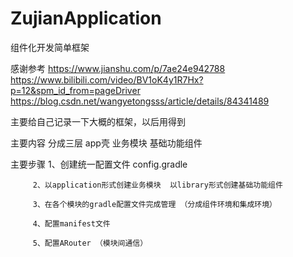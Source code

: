 # ZujianApplication
组件化开发简单框架

感谢参考  https://www.jianshu.com/p/7ae24e942788  
         https://www.bilibili.com/video/BV1oK4y1R7Hx?p=12&spm_id_from=pageDriver
         https://blog.csdn.net/wangyetongsss/article/details/84341489
         
         
主要给自己记录一下大概的框架，以后用得到

主要内容   分成三层   app壳  业务模块  基础功能组件



主要步骤  1、创建统一配置文件 config.gradle

         2、以application形式创建业务模块  以library形式创建基础功能组件  
         
         3、在各个模块的gradle配置文件完成管理 （分成组件环境和集成环境）
         
         4、配置manifest文件
         
         5、配置ARouter （模块间通信）
